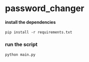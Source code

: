 # password_changer

#### install the dependencies
```
pip install -r requirements.txt
```
### run the script
```
python main.py
```
